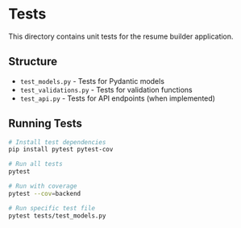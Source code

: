 # Tests

This directory contains unit tests for the resume builder application.

## Structure

- `test_models.py` - Tests for Pydantic models
- `test_validations.py` - Tests for validation functions
- `test_api.py` - Tests for API endpoints (when implemented)

## Running Tests

```bash
# Install test dependencies
pip install pytest pytest-cov

# Run all tests
pytest

# Run with coverage
pytest --cov=backend

# Run specific test file
pytest tests/test_models.py
```

